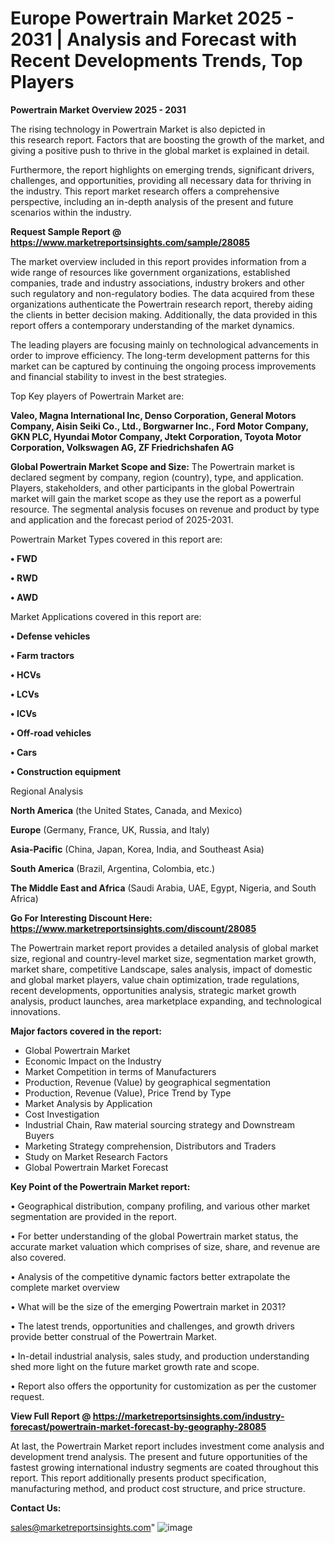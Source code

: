 # Europe Powertrain Market 2025 - 2031 | Analysis and Forecast with Recent Developments Trends, Top Players

<Strong> Powertrain Market Overview 2025 - 2031</strong>

The rising technology in Powertrain Market is also depicted in this research report. Factors that are boosting the growth of the market, and giving a positive push to thrive in the global market is explained in detail.

Furthermore, the report highlights on emerging trends, significant drivers, challenges, and opportunities, providing all necessary data for thriving in the industry. This report market research offers a comprehensive perspective, including an in-depth analysis of the present and future scenarios within the industry.

<strong>Request Sample Report @ <a href=https://www.marketreportsinsights.com/sample/28085>https://www.marketreportsinsights.com/sample/28085</a></strong>

The market overview included in this report provides information from a wide range of resources like government organizations, established companies, trade and industry associations, industry brokers and other such regulatory and non-regulatory bodies. The data acquired from these organizations authenticate the Powertrain research report, thereby aiding the clients in better decision making. Additionally, the data provided in this report offers a contemporary understanding of the market dynamics.

The leading players are focusing mainly on technological advancements in order to improve efficiency. The long-term development patterns for this market can be captured by continuing the ongoing process improvements and financial stability to invest in the best strategies.

Top Key players of Powertrain Market are:

<strong>Valeo, Magna International Inc, Denso Corporation, General Motors Company, Aisin Seiki Co., Ltd., Borgwarner Inc., Ford Motor Company, GKN PLC, Hyundai Motor Company, Jtekt Corporation, Toyota Motor Corporation, Volkswagen AG, ZF Friedrichshafen AG</strong>

<strong><b>Global Powertrain Market Scope and Size:</b></strong>
The Powertrain market is declared segment by company, region (country), type, and application. Players, stakeholders, and other participants in the global Powertrain market will gain the market scope as they use the report as a powerful resource. The segmental analysis focuses on revenue and product by type and application and the forecast period of 2025-2031.

Powertrain Market Types covered in this report are:

<strong>• FWD

• RWD

• AWD</strong>

Market Applications covered in this report are:

<strong>• Defense vehicles

• Farm tractors

• HCVs

• LCVs

• ICVs

• Off-road vehicles

• Cars

• Construction equipment</strong> 

Regional Analysis

<strong>North America</strong> (the United States, Canada, and Mexico)

<strong>Europe</strong> (Germany, France, UK, Russia, and Italy)

<strong>Asia-Pacific</strong> (China, Japan, Korea, India, and Southeast Asia)

<strong>South America</strong> (Brazil, Argentina, Colombia, etc.)

<strong>The Middle East and Africa</strong> (Saudi Arabia, UAE, Egypt, Nigeria, and South Africa)

<strong>Go For Interesting Discount Here: <a href=https://www.marketreportsinsights.com/discount/28085>https://www.marketreportsinsights.com/discount/28085</a></strong>

The Powertrain market report provides a detailed analysis of global market size, regional and country-level market size, segmentation market growth, market share, competitive Landscape, sales analysis, impact of domestic and global market players, value chain optimization, trade regulations, recent developments, opportunities analysis, strategic market growth analysis, product launches, area marketplace expanding, and technological innovations.

<strong><b>Major factors covered in the report:</b></strong>
<ul>
  <li>Global Powertrain Market </li>
  <li>Economic Impact on the Industry</li>
  <li>Market Competition in terms of Manufacturers</li>
  <li>Production, Revenue (Value) by geographical segmentation</li>
  <li>Production, Revenue (Value), Price Trend by Type</li>
  <li>Market Analysis by Application</li>
  <li>Cost Investigation</li>
  <li>Industrial Chain, Raw material sourcing strategy and Downstream Buyers</li>
  <li>Marketing Strategy comprehension, Distributors and Traders</li>
  <li>Study on Market Research Factors</li>
  <li>Global Powertrain Market Forecast</li>
</ul>

<strong><b>Key Point of the Powertrain Market report:</b></strong>

• Geographical distribution, company profiling, and various other market segmentation are provided in the report.

• For better understanding of the global Powertrain market status, the accurate market valuation which comprises of size, share, and revenue are also covered.

• Analysis of the competitive dynamic factors better extrapolate the complete market overview

• What will be the size of the emerging Powertrain market in 2031?

• The latest trends, opportunities and challenges, and growth drivers provide better construal of the Powertrain Market.

• In-detail industrial analysis, sales study, and production understanding shed more light on the future market growth rate and scope.

• Report also offers the opportunity for customization as per the customer request.

<strong><b>View Full Report @ <a href=https://marketreportsinsights.com/industry-forecast/powertrain-market-forecast-by-geography-28085>https://marketreportsinsights.com/industry-forecast/powertrain-market-forecast-by-geography-28085</a></b></strong>


At last, the Powertrain Market report includes investment come analysis and development trend analysis. The present and future opportunities of the fastest growing international industry segments are coated throughout this report. This report additionally presents product specification, manufacturing method, and product cost structure, and price structure.

<strong>Contact Us:</strong>

sales@marketreportsinsights.com"
![image](https://github.com/user-attachments/assets/973a8316-71e7-480c-ada4-83d8a9ce5ed5)
